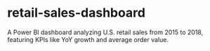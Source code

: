 # retail-sales-dashboard
A Power BI dashboard analyzing U.S. retail sales from 2015 to 2018, featuring KPIs like YoY growth and average order value.
